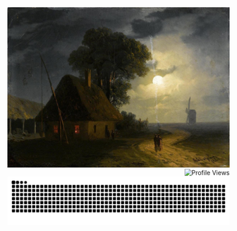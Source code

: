 <!-- markdownlint-disable -->

<div class="gif-container">
  <!-- <img src="animation.gif" alt="Animation" style="max-width:100%;"/> -->
  <img src = "home.jpg" alt = "Farm house and mill in the moonlight by Aivazovsky, 1863" style = max-width:100%;>
</div>
<div align="right"><img src="https://komarev.com/ghpvc/?username=intelligent-username&color=blue&style=flat" alt="Profile Views"></div>

<!-- <table style="border:none;">
  <tr>
    <td><img src="https://github-readme-stats.vercel.app/api/top-langs/?username=intelligent-username&theme=dark&hide_border=false&include_all_commits=false&count_private=true&layout=compact" alt="Top Languages"></td>
    <td><img src="https://github-readme-stats.vercel.app/api?username=intelligent-username&show_icons=true&theme=dark&hide_border=false" alt="GitHub Stats"></td>
    <td><img src="https://github-readme-stats.vercel.app/api/pin/?username=intelligent-username&repo=Tensor-Benchmarks&theme=dark&hide_border=false" alt="Featured Repo"></td>
  </tr>
</table> -->

<div class="container">
  <div class="image-wrapper">
    <picture>
      <source media="(prefers-color-scheme: dark)" srcset="https://github.com/intelligent-username/intelligent-username/raw/main/dist/github-snake-dark.svg" />
      <source media="(prefers-color-scheme: light)" srcset="https://github.com/intelligent-username/intelligent-username/raw/main/dist/github-snake.svg" />
      <img alt="github-snake" src="https://github.com/intelligent-username/intelligent-username/raw/main/dist/github-snake.svg">
    </picture>
  </div>
</div>

<!-- <div class="caption" style = "text-align: center; font-size: 24px; margin-top: 10px;">
  <span style="color:#61dafb;">"Give me an input and I'll give you an output."</span>
</div> -->
<!-- <span style="color: red;">Red text.</span> -->
